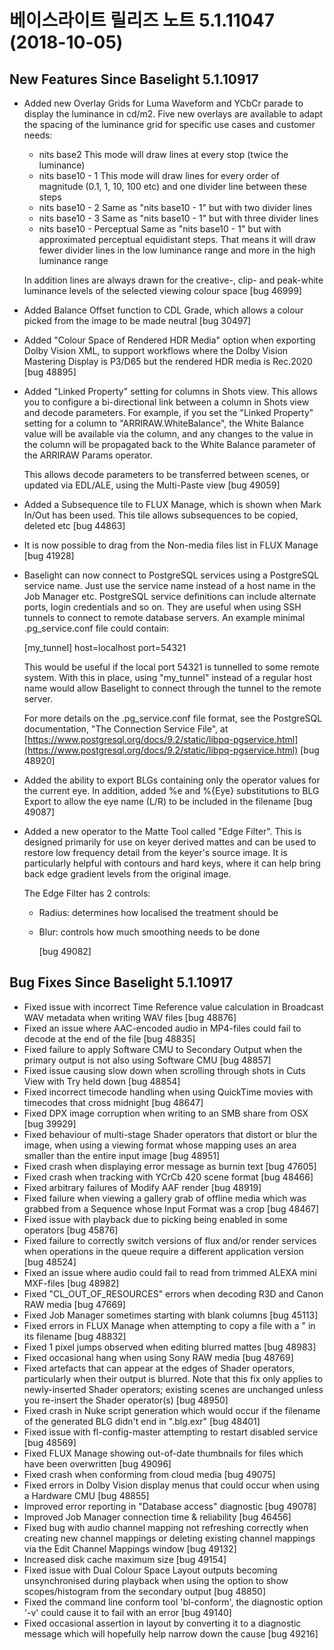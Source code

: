 # 베이스라이트 릴리즈 노트 5.1.11047 (2018-10-05)

## New Features Since Baselight 5.1.10917

*   Added new Overlay Grids for Luma Waveform and YCbCr parade to display the luminance in cd/m2. Five new overlays are available to adapt the spacing of the luminance grid for specific use cases and customer needs:

    * nits base2 This mode will draw lines at every stop (twice the luminance)
    * nits base10 - 1 This mode will draw lines for every order of magnitude (0.1, 1, 10, 100 etc) and one divider line between these steps
    * nits base10 - 2 Same as "nits base10 - 1" but with two divider lines
    * nits base10 - 3 Same as "nits base10 - 1" but with three divider lines
    * nits base10 - Perceptual Same as "nits base10 - 1" but with approximated perceptual equidistant steps. That means it will draw fewer divider lines in the low luminance range and more in the high luminance range

    In addition lines are always drawn for the creative-, clip- and peak-white luminance levels of the selected viewing colour space \[bug 46999]
* Added Balance Offset function to CDL Grade, which allows a colour picked from the image to be made neutral \[bug 30497]
* Added "Colour Space of Rendered HDR Media" option when exporting Dolby Vision XML, to support workflows where the Dolby Vision Mastering Display is P3/D65 but the rendered HDR media is Rec.2020 \[bug 48895]
*   Added "Linked Property" setting for columns in Shots view. This allows you to configure a bi-directional link between a column in Shots view and decode parameters. For example, if you set the "Linked Property" setting for a column to "ARRIRAW.WhiteBalance", the White Balance value will be available via the column, and any changes to the value in the column will be propagated back to the White Balance parameter of the ARRIRAW Params operator.

    This allows decode parameters to be transferred between scenes, or updated via EDL/ALE, using the Multi-Paste view \[bug 49059]
* Added a Subsequence tile to FLUX Manage, which is shown when Mark In/Out has been used. This tile allows subsequences to be copied, deleted etc \[bug 44863]
* It is now possible to drag from the Non-media files list in FLUX Manage \[bug 41928]
*   Baselight can now connect to PostgreSQL services using a PostgreSQL service name. Just use the service name instead of a host name in the Job Manager etc. PostgreSQL service definitions can include alternate ports, login credentials and so on. They are useful when using SSH tunnels to connect to remote database servers. An example minimal .pg\_service.conf file could contain:

    \[my\_tunnel] host=localhost port=54321

    This would be useful if the local port 54321 is tunnelled to some remote system. With this in place, using "my\_tunnel" instead of a regular host name would allow Baselight to connect through the tunnel to the remote server.

    For more details on the .pg\_service.conf file format, see the PostgreSQL documentation, "The Connection Service File", at [https://www.postgresql.org/docs/9.2/static/libpq-pgservice.html](https://www.postgresql.org/docs/9.2/static/libpq-pgservice.html) \[bug 48920]
* Added the ability to export BLGs containing only the operator values for the current eye. In addition, added %e and %{Eye} substitutions to BLG Export to allow the eye name (L/R) to be included in the filename \[bug 49087]
*   Added a new operator to the Matte Tool called "Edge Filter". This is designed primarily for use on keyer derived mattes and can be used to restore low frequency detail from the keyer's source image. It is particularly helpful with contours and hard keys, where it can help bring back edge gradient levels from the original image.

    The Edge Filter has 2 controls:

    * Radius: determines how localised the treatment should be
    *   Blur:   controls how much smoothing needs to be done

        \[bug 49082]

## Bug Fixes Since Baselight 5.1.10917

* Fixed issue with incorrect Time Reference value calculation in Broadcast WAV metadata when writing WAV files \[bug 48876]
* Fixed an issue where AAC-encoded audio in MP4-files could fail to decode at the end of the file \[bug 48835]
* Fixed failure to apply Software CMU to Secondary Output when the primary output is not also using Software CMU \[bug 48857]
* Fixed issue causing slow down when scrolling through shots in Cuts View with Try held down \[bug 48854]
* Fixed incorrect timecode handling when using QuickTime movies with timecodes that cross midnight \[bug 48647]
* Fixed DPX image corruption when writing to an SMB share from OSX \[bug 39929]
* Fixed behaviour of multi-stage Shader operators that distort or blur the image, when using a viewing format whose mapping uses an area smaller than the entire input image \[bug 48951]
* Fixed crash when displaying error message as burnin text \[bug 47605]
* Fixed crash when tracking with YCrCb 420 scene format \[bug 48466]
* Fixed arbitrary failures of Modify AAF render \[bug 48919]
* Fixed failure when viewing a gallery grab of offline media which was grabbed from a Sequence whose Input Format was a crop \[bug 48467]
* Fixed issue with playback due to picking being enabled in some operators \[bug 45876]
* Fixed failure to correctly switch versions of flux and/or render services when operations in the queue require a different application version \[bug 48524]
* Fixed an issue where audio could fail to read from trimmed ALEXA mini MXF-files \[bug 48982]
* Fixed "CL\_OUT\_OF\_RESOURCES" errors when decoding R3D and Canon RAW media \[bug 47669]
* Fixed Job Manager sometimes starting with blank columns \[bug 45113]
* Fixed errors in FLUX Manage when attempting to copy a file with a " in its filename \[bug 48832]
* Fixed 1 pixel jumps observed when editing blurred mattes \[bug 48983]
* Fixed occasional hang when using Sony RAW media \[bug 48769]
* Fixed artefacts that can appear at the edges of Shader operators, particularly when their output is blurred. Note that this fix only applies to newly-inserted Shader operators; existing scenes are unchanged unless you re-insert the Shader operator(s) \[bug 48950]
* Fixed crash in Nuke script generation which would occur if the filename of the generated BLG didn't end in ".blg.exr" \[bug 48401]
* Fixed issue with fl-config-master attempting to restart disabled service \[bug 48569]
* Fixed FLUX Manage showing out-of-date thumbnails for files which have been overwritten \[bug 49096]
* Fixed crash when conforming from cloud media \[bug 49075]
* Fixed errors in Dolby Vision display menus that could occur when using a Hardware CMU \[bug 48855]
* Improved error reporting in "Database access" diagnostic \[bug 49078]
* Improved Job Manager connection time & reliability \[bug 46456]
* Fixed bug with audio channel mapping not refreshing correctly when creating new channel mappings or deleting existing channel mappings via the Edit Channel Mappings window \[bug 49132]
* Increased disk cache maximum size \[bug 49154]
* Fixed issue with Dual Colour Space Layout outputs becoming unsynchronised during playback when using the option to show scopes/histogram from the secondary output \[bug 48850]
* Fixed the command line conform tool 'bl-conform', the diagnostic option '-v' could cause it to fail with an error \[bug 49140]
* Fixed occasional assertion in layout by converting it to a diagnostic message which will hopefully help narrow down the cause \[bug 49216]
